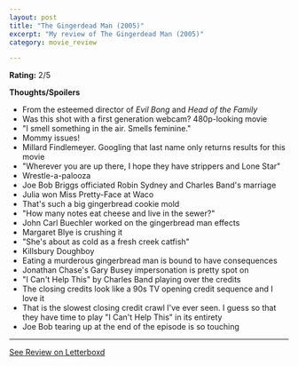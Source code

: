 ```yaml
---
layout: post
title: "The Gingerdead Man (2005)"
excerpt: "My review of The Gingerdead Man (2005)"
category: movie_review

---
```


**Rating:** 2/5

<b>Thoughts/Spoilers</b>
* From the esteemed director of <i>Evil Bong</i> and <i>Head of the Family</i>
* Was this shot with a first generation webcam? 480p-looking movie
* "I smell something in the air. Smells feminine."
* Mommy issues!
* Millard Findlemeyer. Googling that last name only returns results for this movie
* "Wherever you are up there, I hope they have strippers and Lone Star"
* Wrestle-a-palooza
* Joe Bob Briggs officiated Robin Sydney and Charles Band's marriage
* Julia won Miss Pretty-Face at Waco
* That's such a big gingerbread cookie mold
* "How many notes eat cheese and live in the sewer?"
* John Carl Buechler worked on the gingerbread man effects
* Margaret Blye is crushing it
* "She's about as cold as a fresh creek catfish"
* Killsbury Doughboy
* Eating a murderous gingerbread man is bound to have consequences
* Jonathan Chase's Gary Busey impersonation is pretty spot on
* "I Can't Help This" by Charles Band playing over the credits
* The closing credits look like a 90s TV opening credit sequence and I love it
* That is the slowest closing credit crawl I've ever seen. I guess so that they have time to play "I Can't Help This" in its entirety
* Joe Bob tearing up at the end of the episode is so touching

<hr>

[See Review on Letterboxd](https://boxd.it/5s8wyH)
